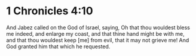 # 1 Chronicles 4:10

And Jabez called on the God of Israel, saying, Oh that thou wouldest bless me indeed, and enlarge my coast, and that thine hand might be with me, and that thou wouldest keep [me] from evil, that it may not grieve me! And God granted him that which he requested.